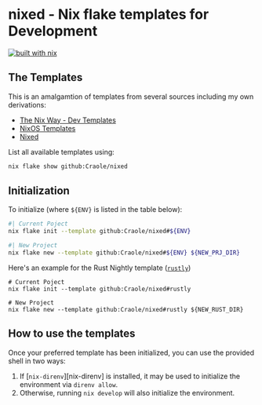 # nixed - Nix flake templates for Development

[![built with nix](https://builtwithnix.org/badge.svg)](https://builtwithnix.org)

## The Templates
This is an amalgamtion of templates from several sources including my own derivations:

- [The Nix Way - Dev Templates](https://github.com/the-nix-way/dev-templates)
- [NixOS Templates](https://github.com/NixOS/templates)
- [Nixed](./templates)

List all available templates using:

```sh
nix flake show github:Craole/nixed
```

## Initialization

To initialize (where `${ENV}` is listed in the table below):

```sh
#| Current Poject
nix flake init --template github:Craole/nixed#${ENV}

#| New Project
nix flake new --template github:Craole/nixed#${ENV} ${NEW_PRJ_DIR}
```

Here's an example for the Rust Nightly template ([`rustly`](./templates/rustly))

```shell
# Current Poject
nix flake init --template github:Craole/nixed#rustly

# New Project
nix flake new --template github:Craole/nixed#rustly ${NEW_RUST_DIR}
```

## How to use the templates

Once your preferred template has been initialized, you can use the provided shell in two ways:

1. If [`nix-direnv`][nix-direnv] is installed, it may be used to initialize the environment via `direnv allow`.
2. Otherwise, running `nix develop` will also initialize the environment.
